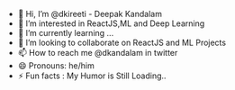 - 👋 Hi, I’m @dkireeti - Deepak Kandalam
- 👀 I’m interested in ReactJS,ML and Deep Learning
- 🌱 I’m currently learning ...
- 💞️ I’m looking to collaborate on ReactJS and ML Projects
- 📫 How to reach me @dkandalam in twitter
- 😄 Pronouns: he/him
- ⚡ Fun facts : My Humor is Still Loading..   

<!---
dkireeti/dkireeti is a ✨ special ✨ repository because its `README.md` (this file) appears on your GitHub profile.
You can click the Preview link to take a look at your changes.
--->
